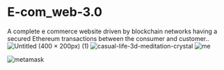 # E-com_web-3.0
A complete e commerce website driven by blockchain networks having a secured Ethereum transactions between the consumer and customer..
![Untitled (400 × 200px) (1)](https://user-images.githubusercontent.com/82643732/151038791-69ac602f-7f3f-4fd7-9c09-86c533068409.png)
![casual-life-3d-meditation-crystal](https://user-images.githubusercontent.com/82643732/151039320-08fb3aea-37e1-477b-b128-203688b47f0c.png)
![me](https://user-images.githubusercontent.com/82643732/151040155-744170d6-6028-4e87-9702-fbda63efd6b5.png)

![metamask](https://user-images.githubusercontent.com/82643732/151039888-caa41521-3d77-42b8-ac20-b2e19cce347e.png)

